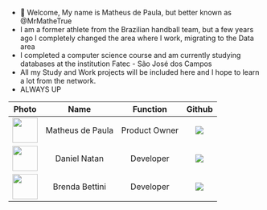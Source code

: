 - 👋 Welcome, My name is Matheus de Paula, but better known as @MrMatheTrue
- I am a former athlete from the Brazilian handball team, but a few years ago I completely changed the area where I work, migrating to the Data area
- I completed a computer science course and am currently studying databases at the institution Fatec - São José dos Campos
- All my Study and Work projects will be included here and I hope to learn a lot from the network.
- ALWAYS UP 


| Photo | Name | Function | Github |
| :---------: | :---------: | :---------------------: | :-----------------: |
| <img src="https://github.com/MrMatheTrue.png?size=50" width=50px> | Matheus de Paula | Product Owner | <a href="https://github.com/MrMatheTrue"><img src="https://img.shields.io/badge/GitHub-100000?style=for-the-badge&logo=github&logoColor=white"></a> |
| <img src="https://github.com/danieldanka.png?size=50" width=50px> | Daniel Natan | Developer | <a href="https://github.com/danieldanka"><img src="https://img.shields.io/badge/GitHub-100000?style=for-the-badge&logo=github&logoColor=white"></a> |
| <img src="https://github.com/brendabettini.png?size=50" width=50px> | Brenda Bettini | Developer | <a href="https://github.com/brendabettini"><img src="https://img.shields.io/badge/GitHub-100000?style=for-the-badge&logo=github&logoColor=white"></a> |

